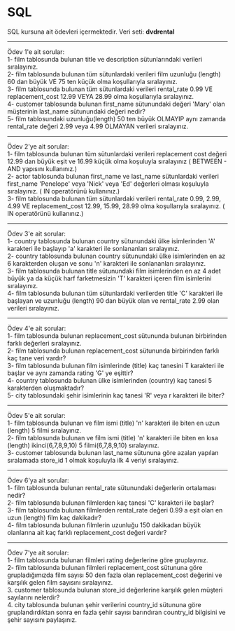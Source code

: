# SQL 

SQL kursuna ait ödevleri içermektedir.
Veri seti: **dvdrental**

---
Ödev 1'e ait sorular:  
1- film tablosunda bulunan title ve description sütunlarındaki verileri sıralayınız.  
2- film tablosunda bulunan tüm sütunlardaki verileri film uzunluğu (length) 60 dan büyük VE 75 ten küçük olma koşullarıyla sıralayınız.  
3- film tablosunda bulunan tüm sütunlardaki verileri rental_rate 0.99 VE replacement_cost 12.99 VEYA 28.99 olma koşullarıyla sıralayınız.  
4- customer tablosunda bulunan first_name sütunundaki değeri 'Mary' olan müşterinin last_name sütunundaki değeri nedir?  
5- film tablosundaki uzunluğu(length) 50 ten büyük OLMAYIP aynı zamanda rental_rate değeri 2.99 veya 4.99 OLMAYAN verileri sıralayınız.  

---

Ödev 2'ye ait sorular:  
1- film tablosunda bulunan tüm sütunlardaki verileri replacement cost değeri 12.99 dan büyük eşit ve 16.99 küçük olma koşuluyla sıralayınız ( BETWEEN - AND yapısını kullanınız.)  
2- actor tablosunda bulunan first_name ve last_name sütunlardaki verileri first_name 'Penelope' veya 'Nick' veya 'Ed' değerleri olması koşuluyla sıralayınız. ( IN operatörünü kullanınız.)  
3- film tablosunda bulunan tüm sütunlardaki verileri rental_rate 0.99, 2.99, 4.99 VE replacement_cost 12.99, 15.99, 28.99 olma koşullarıyla sıralayınız. ( IN operatörünü kullanınız.)  

---  

Ödev 3'e ait sorular:  
1- country tablosunda bulunan country sütunundaki ülke isimlerinden 'A' karakteri ile başlayıp 'a' karakteri ile sonlananları sıralayınız.  
2- country tablosunda bulunan country sütunundaki ülke isimlerinden en az 6 karakterden oluşan ve sonu 'n' karakteri ile sonlananları sıralayınız.  
3- film tablosunda bulunan title sütunundaki film isimlerinden en az 4 adet büyük ya da küçük harf farketmesizin 'T' karakteri içeren film isimlerini sıralayınız.  
4- film tablosunda bulunan tüm sütunlardaki verilerden title 'C' karakteri ile başlayan ve uzunluğu (length) 90 dan büyük olan ve rental_rate 2.99 olan verileri sıralayınız.  

---

Ödev 4'e ait sorular:  
1- film tablosunda bulunan replacement_cost sütununda bulunan birbirinden farklı değerleri sıralayınız.  
2- film tablosunda bulunan replacement_cost sütununda birbirinden farklı kaç tane veri vardır?  
3- film tablosunda bulunan film isimlerinde (title) kaç tanesini T karakteri ile başlar ve aynı zamanda rating 'G' ye eşittir?  
4- country tablosunda bulunan ülke isimlerinden (country) kaç tanesi 5 karakterden oluşmaktadır?  
5- city tablosundaki şehir isimlerinin kaç tanesi 'R' veya r karakteri ile biter?  

---

Ödev 5'e ait sorular:  
1- film tablosunda bulunan ve film ismi (title) 'n' karakteri ile biten en uzun (length) 5 filmi sıralayınız.  
2- film tablosunda bulunan ve film ismi (title) 'n' karakteri ile biten en kısa (length) ikinci(6,7,8,9,10) 5 filmi(6,7,8,9,10) sıralayınız.  
3- customer tablosunda bulunan last_name sütununa göre azalan yapılan sıralamada store_id 1 olmak koşuluyla ilk 4 veriyi sıralayınız.  

---

Ödev 6'ya ait sorular:  
1- film tablosunda bulunan rental_rate sütunundaki değerlerin ortalaması nedir?  
2- film tablosunda bulunan filmlerden kaç tanesi 'C' karakteri ile başlar?  
3- film tablosunda bulunan filmlerden rental_rate değeri 0.99 a eşit olan en uzun (length) film kaç dakikadır?  
4- film tablosunda bulunan filmlerin uzunluğu 150 dakikadan büyük olanlarına ait kaç farklı replacement_cost değeri vardır?  

---

Ödev 7'ye ait sorular:  
1- film tablosunda bulunan filmleri rating değerlerine göre gruplayınız.  
2- film tablosunda bulunan filmleri replacement_cost sütununa göre grupladığımızda film sayısı 50 den fazla olan replacement_cost değerini ve karşılık gelen film sayısını sıralayınız.  
3. customer tablosunda bulunan store_id değerlerine karşılık gelen müşteri sayılarını nelerdir?  
4. city tablosunda bulunan şehir verilerini country_id sütununa göre gruplandırdıktan sonra en fazla şehir sayısı barındıran country_id bilgisini ve şehir sayısını paylaşınız.  



